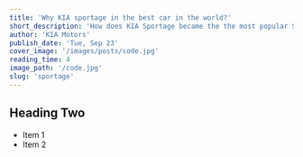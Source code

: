 ```yaml
---
title: 'Why KIA sportage in the best car in the world?'
short_description: 'How does KIA Sportage became the the most popular SUV vehicle in the world, and which country has the most of it.'
author: 'KIA Motors'
publish_date: 'Tue, Sep 23'
cover_image: '/images/posts/code.jpg'
reading_time: 4
image_path: '/code.jpg'
slug: 'sportage'
---
```


## Heading Two

-   Item 1
-   Item 2
